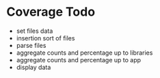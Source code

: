 # Coverage Todo
* set files data
* insertion sort of files
* parse files
* aggregate counts and percentage up to libraries
* aggregate counts and percentage up to app
* display data